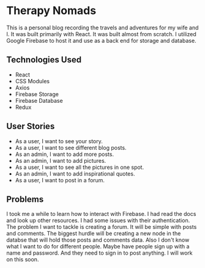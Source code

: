 # Therapy Nomads
This is a personal blog recording the travels and adventures for my wife and I. It was built primarily with React. It was built almost from scratch. I utilized Google Firebase to host it and use as a back end for storage and database.

## Technologies Used
* React
* CSS Modules
* Axios
* Firebase Storage
* Firebase Database
* Redux

## User Stories
* As a user, I want to see your story. 
* As a user, I want to see different blog posts.
* As an admin, I want to add more posts.
* As an admin, I want to add pictures.
* As a user, I want to see all the pictures in one spot. 
* As an admin, I want to add inspirational quotes.
* As a user, I want to post in a forum.

## Problems
I took me a while to learn how to interact with Firebase. I had read the docs and look up other resources. I had some issues with their authentication. The problem I want to tackle is creating a forum. It will be simple with posts and comments. The biggest hurdle will be creating a new node in the databse that will hold those posts and comments data. Also I don't know what I want to do for different people. Maybe have people sign up with a name and password. And they need to sign in to post anything. I will work on this soon.
